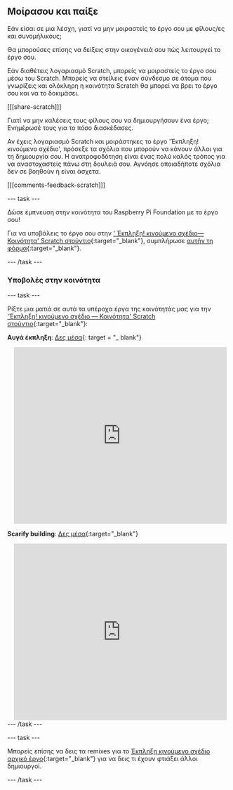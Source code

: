 ## Μοίρασου και παίξε

Εάν είσαι σε μια λέσχη, γιατί να μην μοιραστείς το έργο σου με φίλους/ες και συνομήλικους;

Θα μπορούσες επίσης να δείξεις στην οικογένειά σου πώς λειτουργεί το έργο σου.

Εάν διαθέτεις λογαριασμό Scratch, μπορείς να μοιραστείς το έργο σου μέσω του Scratch. Μπορείς να στείλεις έναν σύνδεσμο σε άτομα που γνωρίζεις και ολόκληρη η κοινότητα Scratch θα μπορεί να βρει το έργο σου και να το δοκιμάσει.

[[[share-scratch]]]

Γιατί να μην καλέσεις τους φίλους σου να δημιουργήσουν ένα έργο; Ενημέρωσέ τους για το πόσο διασκέδασες.

Αν έχεις λογαριασμό Scratch και μοιράστηκες το έργο 'Έκπληξη! κινούμενο σχέδιο', πρόσεξε τα σχόλια που μπορούν να κάνουν άλλοι για τη δημιουργία σου. Η ανατροφοδότηση είναι ένας πολύ καλός τρόπος για να αναστοχαστείς πάνω στη δουλειά σου. Αγνόησε οποιαδήποτε σχόλια δεν σε βοηθούν ή είναι άσχετα.

[[[comments-feedback-scratch]]]

--- task ---

Δώσε έμπνευση στην κοινότητα του Raspberry Pi Foundation με το έργο σου!

Για να υποβάλεις το έργο σου στην [' Έκπληξη! κινούμενο σχέδιο— Κοινότητα' Scratch στούντιο](https://scratch.mit.edu/studios/29079784){:target="_blank"}, συμπλήρωσε [αυτήν τη φόρμα](https://form.raspberrypi.org/f/community-project-submissions){:target="_blank"}.

--- /task ---

### Υποβολές στην κοινότητα

--- task ---

Ρίξτε μια ματιά σε αυτά τα υπέροχα έργα της κοινότητάς μας για την ['Έκπληξη! κινούμενο σχέδιο — Κοινότητα' Scratch στούντιο](https://scratch.mit.edu/studios/29079784){:target="_blank"}:

**Αυγά έκπληξη**: [Δες μέσα](https://scratch.mit.edu/projects/723810901/editor){: target = "_ blank"}
<div class="scratch-preview" style="margin-left: 15px;">
  <iframe allowtransparency="true" width="485" height="402" src="https://scratch.mit.edu/projects/embed/723810901/?autostart=false" frameborder="0"></iframe>
</div>

**Scarify building**: [Δες μέσα](https://scratch.mit.edu/projects/578827663/editor){:target="_blank"}
<div class="scratch-preview" style="margin-left: 15px;">
  <iframe allowtransparency="true" width="485" height="402" src="https://scratch.mit.edu/projects/embed/578827663/?autostart=false" frameborder="0"></iframe>
</div>
--- /task ---

--- task ---

Μπορείς επίσης να δεις τα remixes για το [Έκπληξη κινούμενο σχέδιο αρχικό έργο](https://scratch.mit.edu/projects/582222532/remixes){:target="_blank"} για να δεις τι έχουν φτιάξει άλλοι δημιουργοί.

--- /task ---

